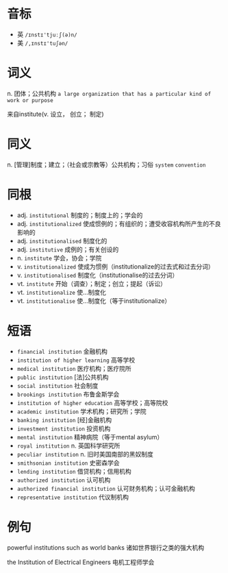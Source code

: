 # 音标

- 英 `/ɪnstɪ'tjuːʃ(ə)n/`
- 美 `/,ɪnstɪ'tuʃən/`

# 词义

n. 团体；公共机构
`a large organization that has a particular kind of work or purpose`



来自institute(v. 设立， 创立； 制定)

# 同义

n. [管理]制度；建立；（社会或宗教等）公共机构；习俗
`system` `convention`

# 同根

- adj. `institutional` 制度的；制度上的；学会的
- adj. `institutionalized` 使成惯例的；有组织的；遭受收容机构所产生的不良影响的
- adj. `institutionalised` 制度化的
- adj. `institutive` 成例的；有关创设的
- n. `institute` 学会，协会；学院
- v. `institutionalized` 使成为惯例（institutionalize的过去式和过去分词）
- v. `institutionalised` 制度化（institutionalise的过去分词）
- vt. `institute` 开始（调查）；制定；创立；提起（诉讼）
- vt. `institutionalize` 使…制度化
- vt. `institutionalise` 使…制度化（等于institutionalize）

# 短语

- `financial institution` 金融机构
- `institution of higher learning` 高等学校
- `medical institution` 医疗机构；医疗院所
- `public institution` [法]公共机构
- `social institution` 社会制度
- `brookings institution` 布鲁金斯学会
- `institution of higher education` 高等学校；高等院校
- `academic institution` 学术机构；研究所；学院
- `banking institution` [经]金融机构
- `investment institution` 投资机构
- `mental institution` 精神病院（等于mental asylum）
- `royal institution` n. 英国科学研究所
- `peculiar institution` n. 旧时美国南部的黑奴制度
- `smithsonian institution` 史密森学会
- `lending institution` 借贷机构；信用机构
- `authorized institution` 认可机构
- `authorized financial institution` 认可财务机构；认可金融机构
- `representative institution` 代议制机构

# 例句

powerful institutions such as world banks
诸如世界银行之类的强大机构

the Institution of Electrical Engineers
电机工程师学会


